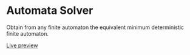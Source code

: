 # Automata Solver

Obtain from any finite automaton the equivalent minimum deterministic finite automaton.

[Live preview](https://automata-solver.vercel.app/)
